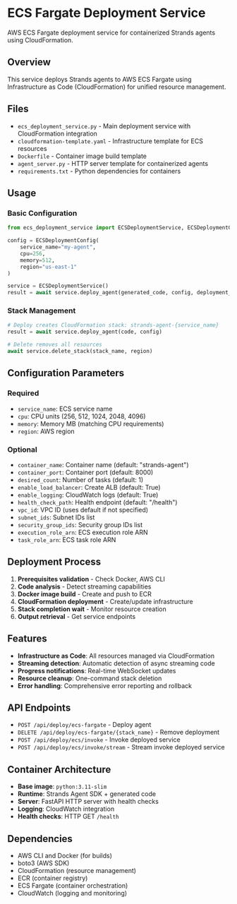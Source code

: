 # ECS Fargate Deployment Service

AWS ECS Fargate deployment service for containerized Strands agents using CloudFormation.

## Overview

This service deploys Strands agents to AWS ECS Fargate using Infrastructure as Code (CloudFormation) for unified resource management.

## Files

- `ecs_deployment_service.py` - Main deployment service with CloudFormation integration
- `cloudformation-template.yaml` - Infrastructure template for ECS resources
- `Dockerfile` - Container image build template
- `agent_server.py` - HTTP server template for containerized agents
- `requirements.txt` - Python dependencies for containers

## Usage

### Basic Configuration

```python
from ecs_deployment_service import ECSDeploymentService, ECSDeploymentConfig

config = ECSDeploymentConfig(
    service_name="my-agent",
    cpu=256,
    memory=512,
    region="us-east-1"
)

service = ECSDeploymentService()
result = await service.deploy_agent(generated_code, config, deployment_id)
```

### Stack Management

```python
# Deploy creates CloudFormation stack: strands-agent-{service_name}
result = await service.deploy_agent(code, config)

# Delete removes all resources
await service.delete_stack(stack_name, region)
```

## Configuration Parameters

### Required
- `service_name`: ECS service name
- `cpu`: CPU units (256, 512, 1024, 2048, 4096)
- `memory`: Memory MB (matching CPU requirements)
- `region`: AWS region

### Optional
- `container_name`: Container name (default: "strands-agent")
- `container_port`: Container port (default: 8000)
- `desired_count`: Number of tasks (default: 1)
- `enable_load_balancer`: Create ALB (default: True)
- `enable_logging`: CloudWatch logs (default: True)
- `health_check_path`: Health endpoint (default: "/health")
- `vpc_id`: VPC ID (uses default if not specified)
- `subnet_ids`: Subnet IDs list
- `security_group_ids`: Security group IDs list
- `execution_role_arn`: ECS execution role ARN
- `task_role_arn`: ECS task role ARN

## Deployment Process

1. **Prerequisites validation** - Check Docker, AWS CLI
2. **Code analysis** - Detect streaming capabilities
3. **Docker image build** - Create and push to ECR
4. **CloudFormation deployment** - Create/update infrastructure
5. **Stack completion wait** - Monitor resource creation
6. **Output retrieval** - Get service endpoints

## Features

- **Infrastructure as Code**: All resources managed via CloudFormation
- **Streaming detection**: Automatic detection of async streaming code
- **Progress notifications**: Real-time WebSocket updates
- **Resource cleanup**: One-command stack deletion
- **Error handling**: Comprehensive error reporting and rollback

## API Endpoints

- `POST /api/deploy/ecs-fargate` - Deploy agent
- `DELETE /api/deploy/ecs-fargate/{stack_name}` - Remove deployment
- `POST /api/deploy/ecs/invoke` - Invoke deployed service
- `POST /api/deploy/ecs/invoke/stream` - Stream invoke deployed service

## Container Architecture

- **Base image**: `python:3.11-slim`
- **Runtime**: Strands Agent SDK + generated code
- **Server**: FastAPI HTTP server with health checks
- **Logging**: CloudWatch integration
- **Health checks**: HTTP GET `/health`

## Dependencies

- AWS CLI and Docker (for builds)
- boto3 (AWS SDK)
- CloudFormation (resource management)
- ECR (container registry)
- ECS Fargate (container orchestration)
- CloudWatch (logging and monitoring)